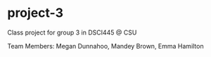 # project-3
Class project for group 3 in DSCI445 @ CSU

Team Members: Megan Dunnahoo, Mandey Brown, Emma Hamilton